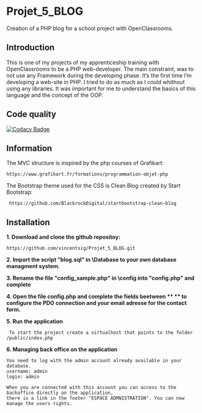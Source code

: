 # Projet_5_BLOG
Creation of a PHP blog for a school project with OpenClassrooms.

## Introduction
This is one of my projects of my apprenticeship training with OpenClassrooms to be a PHP web-developer.
The main constraint, was to not use any Framework during the developing phase.
It’s the first time I’m developing a web-site in PHP.
I tried to do as much as I could whithout using any libraries. It was important for me to understand the basics of this language and the concept of the OOP.

## Code quality

[![Codacy Badge](https://api.codacy.com/project/badge/Grade/01f9044f353e43cdaa9ffae5e1e3c265)](https://www.codacy.com/app/vincentsig/Projet_5_BLOG?utm_source=github.com&amp;utm_medium=referral&amp;utm_content=vincentsig/Projet_5_BLOG&amp;utm_campaign=Badge_Grade)


## Information

The MVC structure is inspired by the php courses of Grafikart: 

    https://www.grafikart.fr/formations/programmation-objet-php


The Bootstrap theme used for the CSS is Clean Blog created by Start Bootstrap:  

     https://github.com/BlackrockDigital/startbootstrap-clean-blog



## Installation

**1. Download and clone the github repositoy:**  

    https://github.com/vincentsig/Projet_5_BLOG.git

**2. Import the script "blog.sql" in \Database to your own database managment system.**

**3. Rename the file "config_sample.php" in \config   into "config.php" and complete**

**4. Open the file config.php and complete the fields beetween ** ** to configure the PDO connection and your email adresse for the contact form.**

    
**5. Run the application**
 
     To start the project create a virtualhost that points to the folder /public/index.php

**6. Managing back office on the application**  

    You need to log with the admin account already available in your database.
    username: admin  
    login: admin   

    When you are connected with this account you can access to the backoffice directly on the application,  
    there is a link in the footer "ESPACE ADMNISTRATION". You can now manage the users rights. 

    
    
